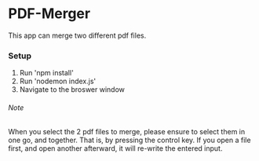 # PDF-Merger

This app can merge two different pdf files. 

### Setup 

1. Run 'npm install'
2. Run 'nodemon index.js'
3. Navigate to the broswer window

###### Note

When you select the 2 pdf files to merge, please ensure to select them in one go, and together. That is, by pressing the control key. If you open a file first, and open another afterward, it will re-write the entered input.
